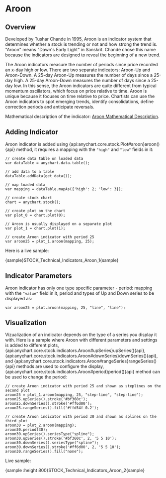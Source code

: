 # Aroon

## Overview

Developed by Tushar Chande in 1995, Aroon is an indicator system that determines whether a stock is trending or not and how strong the trend is. "Aroon" means "Dawn's Early Light" in Sanskrit. Chande chose this name because the indicators are designed to reveal the beginning of a new trend.

The Aroon indicators measure the number of periods since price recorded an x-day high or low. There are two separate indicators: Aroon-Up and Aroon-Down. A 25-day Aroon-Up measures the number of days since a 25-day high. A 25-day Aroon-Down measures the number of days since a 25-day low. In this sense, the Aroon indicators are quite different from typical momentum oscillators, which focus on price relative to time. Aroon is unique because it focuses on time relative to price. Chartists can use the Aroon indicators to spot emerging trends, identify consolidations, define correction periods and anticipate reversals.

Mathematical description of the indicator: [Aroon Mathematical Description](Mathematical_Description#aroon).

## Adding Indicator

Aroon indicator is added using {api:anychart.core.stock.Plot#aroon}aroon(){api} method, it requires a mapping with the `"high"` and `"low"` fields in it:

```
// create data table on loaded data
var dataTable = anychart.data.table();

// add data to a table
dataTable.addData(get_data());

// map loaded data
var mapping = dataTable.mapAs({'high': 2; 'low': 3});

// create stock chart
chart = anychart.stock();

// create plot on the chart
var plot_0 = chart.plot(0);

// Aroon is usually displayed on a separate plot
var plot_1 = chart.plot(1);

// create Aroon indicator with period 25
var aroon25 = plot_1.aroon(mapping, 25);
```

Here is a live sample:

{sample}STOCK\_Technical\_Indicators\_Aroon\_1{sample}

## Indicator Parameters

Aroon indicator has only one type specific parameter - period: mapping with the `"value"` field in it, period and types of Up and Down series to be displayed as:

```
var aroon25 = plot.aroon(mapping, 25, "line", "line");
```

## Visualization

Vizualization of an indicator depends on the type of a series you display it with. Here is a sample where Aroon with different parameters and settings is added to different plots, {api:anychart.core.stock.indicators.Aroon#upSeries}upSeries(){api}, {api:anychart.core.stock.indicators.Aroon#downSeries}downSeries(){api}, and {api:anychart.core.stock.indicators.Aroon#rangeSeries}rangeSeries(){api} methods are used to configure the display, {api:anychart.core.stock.indicators.Aroon#period}period(){api} method can be used to change the period:

```
// create Aroon indicator with period 25 and shown as steplines on the second plot
aroon25 = plot_1.aroon(mapping, 25, "step-line", "step-line");
aroon25.upSeries().stroke('#bf360c');
aroon25.downSeries().stroke('#ff6d00');
aroon25.rangeSeries().fill('#ffd54f 0.2');

// create Aroon indicator with period 30 and shown as splines on the third plot
aroon30 = plot_2.aroon(mapping);
aroon30.period(30);
aroon30.upSeries().seriesType("spline");
aroon30.upSeries().stroke('#bf360c', 2, '5 5 10');
aroon30.downSeries().seriesType("spline");        
aroon30.downSeries().stroke('#ff6d00', 2, '5 5 10');   
aroon30.rangeSeries().fill("none");    
```

Live sample:

{sample :height 800}STOCK\_Technical\_Indicators\_Aroon\_2{sample}